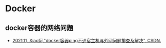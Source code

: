 
# Docker
## docker容器的网络问题
- [2021.11, Xiao阿,"docker容器ping不通宿主机与外网问题排查及解决", CSDN.](https://blog.csdn.net/qq_35641923/article/details/121549499)
